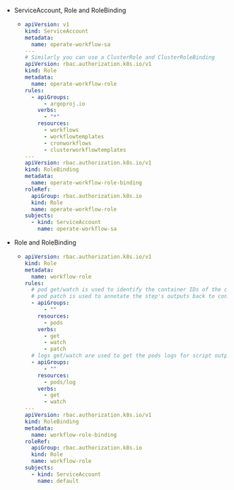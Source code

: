 - ServiceAccount, Role and RoleBinding
	- ```yaml
	  apiVersion: v1
	  kind: ServiceAccount
	  metadata:
	    name: operate-workflow-sa
	  ---
	  # Similarly you can use a ClusterRole and ClusterRoleBinding
	  apiVersion: rbac.authorization.k8s.io/v1
	  kind: Role
	  metadata:
	    name: operate-workflow-role
	  rules:
	    - apiGroups:
	        - argoproj.io
	      verbs:
	        - "*"
	      resources:
	        - workflows
	        - workflowtemplates
	        - cronworkflows
	        - clusterworkflowtemplates
	  ---
	  apiVersion: rbac.authorization.k8s.io/v1
	  kind: RoleBinding
	  metadata:
	    name: operate-workflow-role-binding
	  roleRef:
	    apiGroup: rbac.authorization.k8s.io
	    kind: Role
	    name: operate-workflow-role
	  subjects:
	    - kind: ServiceAccount
	      name: operate-workflow-sa
	  ```
- Role and RoleBinding
	- ```yaml
	  apiVersion: rbac.authorization.k8s.io/v1
	  kind: Role
	  metadata:
	    name: workflow-role
	  rules:
	    # pod get/watch is used to identify the container IDs of the current pod
	    # pod patch is used to annotate the step's outputs back to controller (e.g. artifact location)
	    - apiGroups:
	        - ""
	      resources:
	        - pods
	      verbs:
	        - get
	        - watch
	        - patch
	    # logs get/watch are used to get the pods logs for script outputs, and for log archival
	    - apiGroups:
	        - ""
	      resources:
	        - pods/log
	      verbs:
	        - get
	        - watch
	  ---
	  apiVersion: rbac.authorization.k8s.io/v1
	  kind: RoleBinding
	  metadata:
	    name: workflow-role-binding
	  roleRef:
	    apiGroup: rbac.authorization.k8s.io
	    kind: Role
	    name: workflow-role
	  subjects:
	    - kind: ServiceAccount
	      name: default	
	  ```